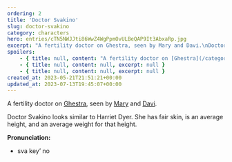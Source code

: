 ```yaml
---
ordering: 2
title: 'Doctor Svakino'
slug: doctor-svakino
category: characters
hero: entries/cTN5NWJJti86WwZ4WgPpmOvULBeQAP9It3AbxaRp.jpg
excerpt: "A fertility doctor on Ghestra, seen by Mary and Davi.\nDoctor Svakino looks similar to Harriet Dyer...."
spoilers:
    - { title: null, content: "A fertility doctor on [Ghestra](/category/planets-cities/ghestra), seen by [Mary](/category/characters/mary) and [Davi](/category/characters/davi).\r\n\r\nAfter learning about the [Gaian](/category/organizations/visitors) takeover plan, Mary remembered seeing a red pin on the doctor's lapel during their visit three years prior.\r\n\r\nDoctor Svakino looks similar to Harriet Dyer. She has fair skin, is an average height, and an average weight for that height.\r\n\r\n**Pronunciation:**\r\n- sva key’ no", excerpt: "A fertility doctor on Ghestra, seen by Mary and Davi.\nAfter learning about the Gaian takeover plan,..." }
    - { title: null, content: null, excerpt: null }
    - { title: null, content: null, excerpt: null }
created_at: 2023-05-21T21:51:21+00:00
updated_at: 2023-07-13T19:45:07+00:00
---
```

A fertility doctor on [Ghestra](/category/planets-cities/ghestra), seen by [Mary](/category/characters/mary) and [Davi](/category/characters/davi).

Doctor Svakino looks similar to Harriet Dyer. She has fair skin, is an average height, and an average weight for that height.

**Pronunciation:**
- sva key’ no